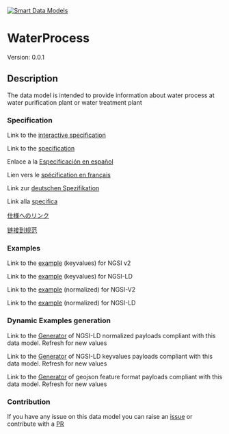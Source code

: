 [![Smart Data Models](https://smartdatamodels.org/wp-content/uploads/2022/01/SmartDataModels_logo.png "Logo")](https://smartdatamodels.org)
# WaterProcess
Version: 0.0.1

## Description 

The data model is intended to provide information about water process at water purification plant or water treatment plant
### Specification

Link to the [interactive specification](https://swagger.lab.fiware.org/?url=https://smart-data-models.github.io/dataModel.WasteWater/WaterProcess/swagger.yaml)

Link to the [specification](https://github.com/smart-data-models/dataModel.WasteWater/blob/master/WaterProcess/doc/spec.md)

Enlace a la [Especificación en español](https://github.com/smart-data-models/dataModel.WasteWater/blob/master/WaterProcess/doc/spec_ES.md)

Lien vers le [spécification en français](https://github.com/smart-data-models/dataModel.WasteWater/blob/master/WaterProcess/doc/spec_FR.md)

Link zur [deutschen Spezifikation](https://github.com/smart-data-models/dataModel.WasteWater/blob/master/WaterProcess/doc/spec_DE.md)

Link alla [specifica](https://github.com/smart-data-models/dataModel.WasteWater/blob/master/WaterProcess/doc/spec_IT.md)

[仕様へのリンク](https://github.com/smart-data-models/dataModel.WasteWater/blob/master/WaterProcess/doc/spec_JA.md)

[链接到规范](https://github.com/smart-data-models/dataModel.WasteWater/blob/master/WaterProcess/doc/spec_ZH.md)
### Examples

Link to the [example](https://smart-data-models.github.io/dataModel.WasteWater/WaterProcess/examples/example.json) (keyvalues) for NGSI v2

Link to the [example](https://smart-data-models.github.io/dataModel.WasteWater/WaterProcess/examples/example.jsonld) (keyvalues) for NGSI-LD

Link to the [example](https://smart-data-models.github.io/dataModel.WasteWater/WaterProcess/examples/example-normalized.json) (normalized) for NGSI-V2

Link to the [example](https://smart-data-models.github.io/dataModel.WasteWater/WaterProcess/examples/example-normalized.jsonld) (normalized) for NGSI-LD
### Dynamic Examples generation

Link to the [Generator](https://smartdatamodels.org/extra/ngsi-ld_generator.php?schemaUrl=https://raw.githubusercontent.com/smart-data-models/dataModel.WasteWater/master/WaterProcess/schema.json&email=info@smartdatamodels.org) of NGSI-LD normalized payloads compliant with this data model. Refresh for new values

Link to the [Generator](https://smartdatamodels.org/extra/ngsi-ld_generator_keyvalues.php?schemaUrl=https://raw.githubusercontent.com/smart-data-models/dataModel.WasteWater/master/WaterProcess/schema.json&email=info@smartdatamodels.org) of NGSI-LD keyvalues payloads compliant with this data model. Refresh for new values

Link to the [Generator](https://smartdatamodels.org/extra/geojson_features_generator.php?schemaUrl=https://raw.githubusercontent.com/smart-data-models/dataModel.WasteWater/master/WaterProcess/schema.json&email=info@smartdatamodels.org) of geojson feature format payloads compliant with this data model. Refresh for new values
### Contribution

 If you have any issue on this data model you can raise an [issue](https://github.com/smart-data-models/dataModel.WasteWater/issues)  or contribute with a [PR](https://github.com/smart-data-models/dataModel.WasteWater/pulls)